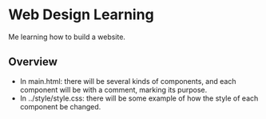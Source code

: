 # Web Design Learning 
Me learning how to build a website.  
  
## Overview
* In main.html: there will be several kinds of components, and each component will be with a comment, marking its purpose.
* In ../style/style.css: there will be some example of how the style of each component be changed.
